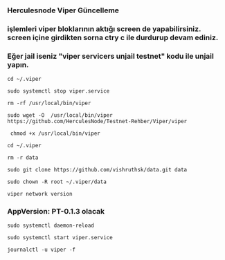 ### Herculesnode Viper Güncelleme

### işlemleri viper bloklarının aktığı screen de yapabilirsiniz. screen içine girdikten sorna ctry c ile durdurup devam ediniz.
### Eğer jail iseniz "viper servicers unjail <operatorAddr> <fromAddr> testnet" kodu ile unjail yapın.


```
cd ~/.viper
```
 
``` 
sudo systemctl stop viper.service
```

```
rm -rf /usr/local/bin/viper
```

```
sudo wget -O  /usr/local/bin/viper  https://github.com/HerculesNode/Testnet-Rehber/Viper/viper

```

```
 chmod +x /usr/local/bin/viper
 ```

```
cd ~/.viper
```

```
rm -r data
```

```
sudo git clone https://github.com/vishruthsk/data.git data
```

```
sudo chown -R root ~/.viper/data
```

 
```
viper network version
 ```

### AppVersion: PT-0.1.3 olacak

```
sudo systemctl daemon-reload
```

```
sudo systemctl start viper.service
```

```
journalctl -u viper -f
```

